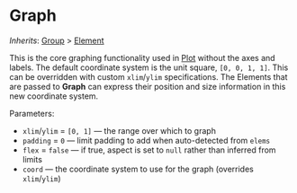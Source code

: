 # Graph

*Inherits*: [Group](/docs/group) > [Element](/docs/element)

This is the core graphing functionality used in [Plot](/docs/plot) without the axes and labels. The default coordinate system is the unit square, `[0, 0, 1, 1]`. This can be overridden with custom `xlim`/`ylim` specifications. The Elements that are passed to **Graph** can express their position and size information in this new coordinate system.

Parameters:
- `xlim`/`ylim` = `[0, 1]` — the range over which to graph
- `padding` = `0` — limit padding to add when auto-detected from `elems`
- `flex` = `false` — if true, aspect is set to `null` rather than inferred from limits
- `coord` — the coordinate system to use for the graph (overrides `xlim`/`ylim`)
